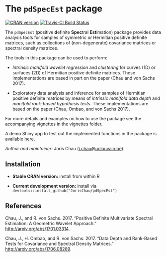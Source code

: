 
<!-- README.md is generated from README.Rmd. Please edit that file -->
The `pdSpecEst` package
=======================

[![CRAN version](http://www.r-pkg.org/badges/version/pdSpecEst)](https://cran.r-project.org/package=pdSpecEst) [![Travis-CI Build Status](https://travis-ci.org/JorisChau/pdSpecEst.svg?branch=master)](https://travis-ci.org/JorisChau/pdSpecEst)

The `pdSpecEst` (**p**ositive **d**efinite **Spec**tral **Est**imation) package provides data analysis tools for samples of symmetric or Hermitian positive definite matrices, such as collections of (non-degenerate) covariance matrices or spectral density matrices.

The tools in this package can be used to perform:

-   *Intrinsic manifold wavelet regression* and *clustering* for curves (1D) or surfaces (2D) of Hermitian positive definite matrices. These implementations are based in part on the paper (Chau and von Sachs 2017).

-   Exploratory data analysis and inference for samples of Hermitian positive definite matrices by means of *intrinsic manifold data depth* and *manifold rank-based hypothesis tests*. These implementations are based on the paper (Chau, Ombao, and von Sachs 2017).

For more details and examples on how to use the package see the accompanying vignettes in the vignettes folder.

A demo Shiny app to test out the implemented functions in the package is available [here](https://jchau.shinyapps.io/pdSpecEst/).

*Author and maintainer:* Joris Chau (<j.chau@uclouvain.be>).

Installation
------------

-   **Stable CRAN version:** install from within R

-   **Current development version:** install via `devtools::install_github("JorisChau/pdSpecEst")`

References
----------

Chau, J., and R. von Sachs. 2017. “Positive Definite Multivariate Spectral Estimation: A Geometric Wavelet Approach.” <http://arxiv.org/abs/1701.03314>.

Chau, J., H. Ombao, and R. von Sachs. 2017. “Data Depth and Rank-Based Tests for Covariance and Spectral Density Matrices.” <http://arxiv.org/abs/1706.08289>.
